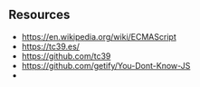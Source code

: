 ## Resources
* https://en.wikipedia.org/wiki/ECMAScript
* https://tc39.es/
* https://github.com/tc39
* https://github.com/getify/You-Dont-Know-JS
* 
